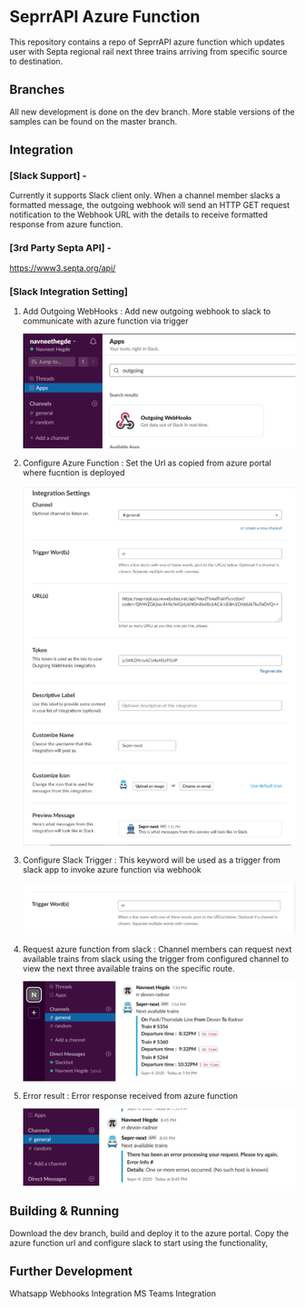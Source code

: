 # SeprrAPI Azure Function
This repository contains a repo of SeprrAPI azure function which updates user with Septa regional rail next three trains arriving from specific source to destination.

## Branches
All new development is done on the dev branch. More stable versions of the samples can be found on the master branch.

## Integration
### [Slack Support] - 
Currently it supports Slack client only. When a channel member slacks a formatted message, the outgoing webhook will send an HTTP GET request notification to the Webhook URL with the details to receive formatted response from azure function.
### [3rd Party Septa API] - 
  https://www3.septa.org/api/
### [Slack Integration Setting] 
  
  1. Add Outgoing WebHooks : Add new outgoing webhook to slack to communicate with azure function via trigger

     ![Image of AddWebhook](https://github.com/NavneetHegde/SeprrAPI/blob/dev/SeprrAPI/Images/AddWebHookApp.png?raw=true)
      
  2. Configure Azure Function : Set the Url as copied from azure portal where fucntion is deployed 
    
     ![Image of Webhook](https://github.com/NavneetHegde/SeprrAPI/blob/dev/SeprrAPI/Images/ConfigureWebHook.png?raw=true)
 
  3. Configure Slack Trigger : This keyword will be used as a trigger from slack app to invoke azure function via webhook
    
     ![Image of Trigger](https://github.com/NavneetHegde/SeprrAPI/blob/dev/SeprrAPI/Images/ConfigureTrigger.png?raw=true)
      
  4. Request azure function from slack : Channel members can request next available trains from slack using the trigger from configured 
     channel to view the next three available trains on the specific route.
    
     ![Image of Payload](https://github.com/NavneetHegde/SeprrAPI/blob/dev/SeprrAPI/Images/SlackPayload.png?raw=true)
    
  5. Error result : Error response received from azure function
  
     ![Image of Error](https://github.com/NavneetHegde/SeprrAPI/blob/dev/SeprrAPI/Images/error.png?raw=true)
  
## Building & Running
Download the dev branch, build and deploy it to the azure portal. Copy the azure function url and configure slack to start using the functionality,

## Further Development
  Whatsapp Webhooks Integration
  MS Teams Integration
